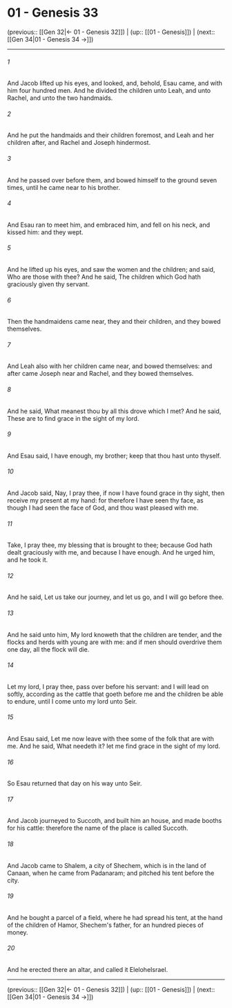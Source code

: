 # 01 - Genesis 33

(previous:: [[Gen 32|← 01 - Genesis 32]]) | (up:: [[01 - Genesis]]) | (next:: [[Gen 34|01 - Genesis 34 →]])

***


###### 1 
And Jacob lifted up his eyes, and looked, and, behold, Esau came, and with him four hundred men. And he divided the children unto Leah, and unto Rachel, and unto the two handmaids. 

###### 2 
And he put the handmaids and their children foremost, and Leah and her children after, and Rachel and Joseph hindermost. 

###### 3 
And he passed over before them, and bowed himself to the ground seven times, until he came near to his brother. 

###### 4 
And Esau ran to meet him, and embraced him, and fell on his neck, and kissed him: and they wept. 

###### 5 
And he lifted up his eyes, and saw the women and the children; and said, Who are those with thee? And he said, The children which God hath graciously given thy servant. 

###### 6 
Then the handmaidens came near, they and their children, and they bowed themselves. 

###### 7 
And Leah also with her children came near, and bowed themselves: and after came Joseph near and Rachel, and they bowed themselves. 

###### 8 
And he said, What meanest thou by all this drove which I met? And he said, These are to find grace in the sight of my lord. 

###### 9 
And Esau said, I have enough, my brother; keep that thou hast unto thyself. 

###### 10 
And Jacob said, Nay, I pray thee, if now I have found grace in thy sight, then receive my present at my hand: for therefore I have seen thy face, as though I had seen the face of God, and thou wast pleased with me. 

###### 11 
Take, I pray thee, my blessing that is brought to thee; because God hath dealt graciously with me, and because I have enough. And he urged him, and he took it. 

###### 12 
And he said, Let us take our journey, and let us go, and I will go before thee. 

###### 13 
And he said unto him, My lord knoweth that the children are tender, and the flocks and herds with young are with me: and if men should overdrive them one day, all the flock will die. 

###### 14 
Let my lord, I pray thee, pass over before his servant: and I will lead on softly, according as the cattle that goeth before me and the children be able to endure, until I come unto my lord unto Seir. 

###### 15 
And Esau said, Let me now leave with thee some of the folk that are with me. And he said, What needeth it? let me find grace in the sight of my lord. 

###### 16 
So Esau returned that day on his way unto Seir. 

###### 17 
And Jacob journeyed to Succoth, and built him an house, and made booths for his cattle: therefore the name of the place is called Succoth. 

###### 18 
And Jacob came to Shalem, a city of Shechem, which is in the land of Canaan, when he came from Padanaram; and pitched his tent before the city. 

###### 19 
And he bought a parcel of a field, where he had spread his tent, at the hand of the children of Hamor, Shechem's father, for an hundred pieces of money. 

###### 20 
And he erected there an altar, and called it EleloheIsrael.

***

(previous:: [[Gen 32|← 01 - Genesis 32]]) | (up:: [[01 - Genesis]]) | (next:: [[Gen 34|01 - Genesis 34 →]])
